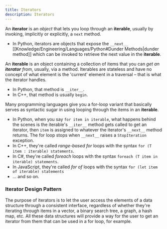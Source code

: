 ```yaml
---
title: Iterators
description: Iterators
---
```


An **iterator** is an *object* that lets you loop through an **iterable**, usually by invoking, implicitly or explicitly, a `next` method.
- In Python, iterators are objects that expose the `__next__`  [[Knowledge/Engineering/Languages/Python#Dunder Methods|dunder method]] which can be invoked to retrieve the next value in the **iterable**.

An **iterable** is an object containing a collection of items that you can *get an **iterator** from*, usually, via a method. Iterables are stateless and have no concept of what element is the 'current' element in a traversal – that is what the iterator handles.
- In Python, that method is `__iter__`.
- In C++, that method is usually `begin`.

Many programming languages give you a for-loop variant that basically serves as syntactic sugar in using looping through the items in an **iterable**.
- In Python, when you say `for item in iterable`, what happens behind the scenes is the iterable's `__iter__` method gets called to get an iterator, then `item` is assigned to whatever the iterator's `__next__` method returns. The for loop stops when `__next__` raises a `StopIteration` exception.
- In C++, they're called *range-based for* loops with the syntax `for (T item : iterable) statements`.
- In C#, they're called *foreach* loops with the syntax `foreach (T item in iterable) statements`.
- In JavaScript, they're called *for of* loops with the syntax `for (let item of iterable) statements`
- ... and so on.

### Iterator Design Pattern
The purpose of iterators is to let the user access the elements of a data structure through a consistent interface, regardless of whether they're iterating through items in a vector, a binary search tree, a graph, a hash map, etc. All these data structures will provide a way for the user to get an iterator from them that can be used in a for loop, for example.
